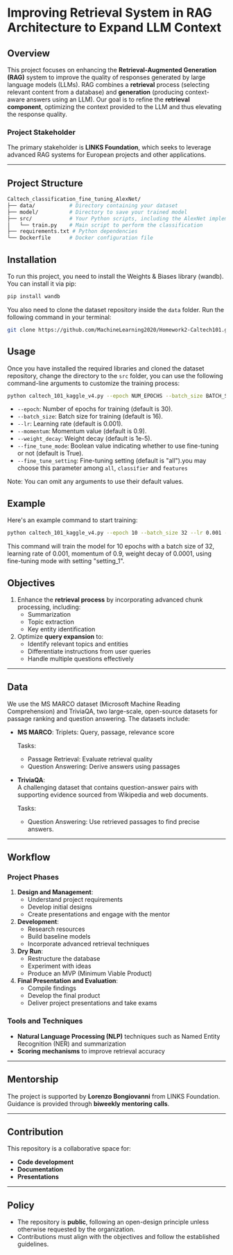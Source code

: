 # Improving Retrieval System in RAG Architecture to Expand LLM Context

## Overview

This project focuses on enhancing the **Retrieval-Augmented Generation (RAG)** system to improve the quality of responses generated by large language models (LLMs). RAG combines a **retrieval** process (selecting relevant content from a database) and **generation** (producing context-aware answers using an LLM). Our goal is to refine the **retrieval component**, optimizing the context provided to the LLM and thus elevating the response quality.

### Project Stakeholder

The primary stakeholder is **LINKS Foundation**, which seeks to leverage advanced RAG systems for European projects and other applications.

---
## Project Structure
```bash
Caltech_classification_fine_tuning_AlexNet/
├── data/           # Directory containing your dataset
├── model/          # Directory to save your trained model
├── src/            # Your Python scripts, including the AlexNet implementation
│   └── train.py    # Main script to perform the classification
├── requirements.txt # Python dependencies
└── Dockerfile      # Docker configuration file
```
## Installation
To run this project, you need to install the Weights & Biases library (wandb). You can install it via pip:<br/>
```bash
pip install wandb
```

You also need to clone the dataset repository inside the `data` folder. Run the following command in your terminal:<br/>
```bash
git clone https://github.com/MachineLearning2020/Homework2-Caltech101.git
```

## Usage
Once you have installed the required libraries and cloned the dataset repository, change the directory to the `src` folder,  you can use the following command-line arguments to customize the training process:

```bash
python caltech_101_kaggle_v4.py --epoch NUM_EPOCHS --batch_size BATCH_SIZE --lr LR --momentum MOMENTUM --weight_decay WEIGHT_DECAY --fine_tune_mode PRETRAINED --fine_tune_setting FINE_TUNE_SETTING
```

- `--epoch`: Number of epochs for training (default is 30).
- `--batch_size`: Batch size for training (default is 16).
- `--lr`: Learning rate (default is 0.001).
- `--momentum`: Momentum value (default is 0.9).
- `--weight_decay`: Weight decay (default is 1e-5).
- `--fine_tune_mode`: Boolean value indicating whether to use fine-tuning or not (default is True).
- `--fine_tune_setting`: Fine-tuning setting (default is "all").you may choose this parameter among `all`, `classifier` and `features`  

Note: You can omit any arguments to use their default values.

## Example
Here's an example command to start training:
```bash
python caltech_101_kaggle_v4.py --epoch 10 --batch_size 32 --lr 0.001 --momentum 0.9 --weight_decay 0.0001 --fine_tune_mode True --fine_tune_setting "setting_1"
```
This command will train the model for 10 epochs with a batch size of 32, learning rate of 0.001, momentum of 0.9, weight decay of 0.0001, using fine-tuning mode with setting "setting_1".

## Objectives

1. Enhance the **retrieval process** by incorporating advanced chunk processing, including:
   - Summarization
   - Topic extraction
   - Key entity identification
2. Optimize **query expansion** to:
   - Identify relevant topics and entities
   - Differentiate instructions from user queries
   - Handle multiple questions effectively

---

## Data
<!---
We use the **MS MARCO dataset (Microsoft Machine Reading Comprehension)**, a large-scale, open-source dataset for passage ranking and question answering. The dataset includes:
- **Triplets**: Query, passage, relevance score
- Tasks:
  - **Passage Retrieval**: Evaluate retrieval quality
  - **Question Answering**: Derive answers using passages 
--->

We use the MS MARCO dataset (Microsoft Machine Reading Comprehension) and TriviaQA, two large-scale, open-source datasets for passage ranking and question answering. The datasets include:

- **MS MARCO**:
Triplets: Query, passage, relevance score  

  Tasks:
   - Passage Retrieval: Evaluate retrieval quality
   - Question Answering: Derive answers using passages
    
- **TriviaQA**:  
A challenging dataset that contains question-answer pairs with supporting evidence sourced from Wikipedia and web documents.  

  Tasks:
   - Question Answering: Use retrieved passages to find precise answers.

---

## Workflow

### Project Phases
1. **Design and Management**:
   - Understand project requirements
   - Develop initial designs
   - Create presentations and engage with the mentor
2. **Development**:
   - Research resources
   - Build baseline models
   - Incorporate advanced retrieval techniques
3. **Dry Run**:
   - Restructure the database
   - Experiment with ideas
   - Produce an MVP (Minimum Viable Product)
4. **Final Presentation and Evaluation**:
   - Compile findings
   - Develop the final product
   - Deliver project presentations and take exams

### Tools and Techniques
- **Natural Language Processing (NLP)** techniques such as Named Entity Recognition (NER) and summarization
- **Scoring mechanisms** to improve retrieval accuracy

---

## Mentorship

The project is supported by **Lorenzo Bongiovanni** from LINKS Foundation. Guidance is provided through **biweekly mentoring calls**.

---

## Contribution

This repository is a collaborative space for:
- **Code development**
- **Documentation**
- **Presentations**

---

## Policy

- The repository is **public**, following an open-design principle unless otherwise requested by the organization.
- Contributions must align with the objectives and follow the established guidelines.
